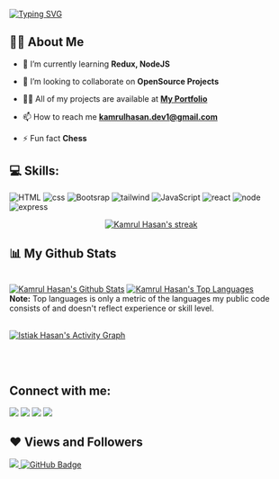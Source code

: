 [![Typing SVG](https://readme-typing-svg.herokuapp.com?font=Fira+Code&size=22&pause=1000&color=093FF7&background=D525FF00&width=435&lines=Hi+there%2C+I'm+Kamrul+Hasan)](https://git.io/typing-svg)


## 🙋‍♂️ About Me
- 🌱 I’m currently learning **Redux, NodeJS**

- 👯 I’m looking to collaborate on **OpenSource Projects**

- 👨‍💻 All of my projects are available at **[My Portfolio](https://portfolio-dev-d085d.web.app/)**

- 📫 How to reach me **kamrulhasan.dev1@gmail.com**

- ⚡ Fun fact **Chess**

## :computer: Skills:
![HTML](https://user-images.githubusercontent.com/91777690/186011570-beaaad62-bcf0-4a05-9855-739e48aebf65.png)
![css](https://user-images.githubusercontent.com/91777690/186011583-807760c6-5455-4ea4-bc7f-c00549d8dc7f.png)
![Bootsrap](https://user-images.githubusercontent.com/91777690/186011597-54fdc07a-62fa-4f35-bef3-bd5ffac136db.png)
![tailwind](https://user-images.githubusercontent.com/91777690/186011603-95e10696-0de2-49d3-a46d-1dba59898011.png)
![JavaScript](https://user-images.githubusercontent.com/91777690/186011613-fcb5e569-4ba3-4c06-a856-aa5601e3c028.png)
![react](https://user-images.githubusercontent.com/91777690/186011633-4d037b85-ed40-420e-8d1e-2b2efb2d0cf3.png)
![node](https://user-images.githubusercontent.com/91777690/186011649-b7d99346-08d4-40f2-a724-aa16875e0397.png)
![express](https://user-images.githubusercontent.com/91777690/186011657-1d2ba9cf-5040-4bb1-9722-7f57cd524ceb.png)


<p align="center">
    <a href="https://github.com/MK-Hasan-Mahdi/github-readme-streak-stats">
        <img title="🔥 Get streak stats for your profile at git.io/streak-stats" alt="Kamrul Hasan's streak" src="https://github-readme-streak-stats.herokuapp.com/?user=MK-Hasan-Mahdi&theme=black-ice&hide_border=true&stroke=0000&background=060A0CD0"/>
    </a>
</p>

## 📊 My Github Stats

  <br/>
    <a href="https://github.com/MK-Hasan-Mahdi/github-readme-stats"><img alt="Kamrul Hasan's Github Stats" src="https://github-readme-stats.vercel.app/api?username=MK-Hasan-Mahdi&show_icons=true&count_private=true&theme=react&hide_border=true&bg_color=0D1117" /></a>
  <a href="https://github.com/MK-Hasan-Mahdi/github-readme-stats"><img alt="Kamrul Hasan's Top Languages" src="https://github-readme-stats.vercel.app/api/top-langs/?username=MK-Hasan-Mahdi&langs_count=8&count_private=true&layout=compact&theme=react&hide_border=true&bg_color=0D1117" /></a>
  <br/>
  <b>Note:</b> Top languages is only a metric of the languages my public code consists of and doesn't reflect experience or skill level.


<br/>
<br/>

<a href="https://github.com/istiakhasan/github-readme-activity-graph"><img alt="Istiak Hasan's Activity Graph" src="https://activity-graph.herokuapp.com/graph?username=istiakhasan&bg_color=0D1117&color=5BCDEC&line=5BCDEC&point=FFFFFF&hide_border=true" /></a>

<br/>
<br/>

## Connect with me:
<p align="left">

<a href = "https://www.linkedin.com/in/istiak-hasan-321706153/"><img src="https://img.icons8.com/fluent/48/000000/linkedin.png"/></a>
<a href = ""><img src="https://img.icons8.com/fluent/48/000000/twitter.png"/></a>
<a href = "https://www.instagram.com/istieak_hasan/"><img src="https://img.icons8.com/fluent/48/000000/instagram-new.png"/></a>
<a href = "https://www.facebook.com/Istieak"><img src="https://img.icons8.com/fluency/48/000000/facebook.png"/></a>


</p>

## ❤ Views and Followers
<a href="https://github.com/Meghna-DAS/github-profile-views-counter">
    <img src="https://komarev.com/ghpvc/?username=SubhamRaoniar28">
</a>
<a href="https://github.com/istiakhasan?tab=followers"><img src="https://img.shields.io/github/followers/istiakhasan?label=Followers&style=social" alt="GitHub Badge"></a>

